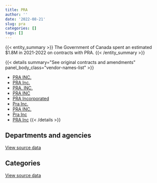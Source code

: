 ```yaml
---
title: PRA
author: ''
date: '2022-08-21'
slug: pra
categories: []
tags: []
---
```


<script src="/rmarkdown-libs/htmlwidgets/htmlwidgets.js"></script>
<link href="/rmarkdown-libs/datatables-css/datatables-crosstalk.css" rel="stylesheet" />
<script src="/rmarkdown-libs/datatables-binding/datatables.js"></script>
<script src="/rmarkdown-libs/jquery/jquery-3.6.0.min.js"></script>
<link href="/rmarkdown-libs/dt-core-bootstrap/css/dataTables.bootstrap.min.css" rel="stylesheet" />
<link href="/rmarkdown-libs/dt-core-bootstrap/css/dataTables.bootstrap.extra.css" rel="stylesheet" />
<script src="/rmarkdown-libs/dt-core-bootstrap/js/jquery.dataTables.min.js"></script>
<script src="/rmarkdown-libs/dt-core-bootstrap/js/dataTables.bootstrap.min.js"></script>
<link href="/rmarkdown-libs/crosstalk/css/crosstalk.min.css" rel="stylesheet" />
<script src="/rmarkdown-libs/crosstalk/js/crosstalk.min.js"></script>
<script src="/rmarkdown-libs/htmlwidgets/htmlwidgets.js"></script>
<link href="/rmarkdown-libs/datatables-css/datatables-crosstalk.css" rel="stylesheet" />
<script src="/rmarkdown-libs/datatables-binding/datatables.js"></script>
<script src="/rmarkdown-libs/jquery/jquery-3.6.0.min.js"></script>
<link href="/rmarkdown-libs/dt-core-bootstrap/css/dataTables.bootstrap.min.css" rel="stylesheet" />
<link href="/rmarkdown-libs/dt-core-bootstrap/css/dataTables.bootstrap.extra.css" rel="stylesheet" />
<script src="/rmarkdown-libs/dt-core-bootstrap/js/jquery.dataTables.min.js"></script>
<script src="/rmarkdown-libs/dt-core-bootstrap/js/dataTables.bootstrap.min.js"></script>
<link href="/rmarkdown-libs/crosstalk/css/crosstalk.min.css" rel="stylesheet" />
<script src="/rmarkdown-libs/crosstalk/js/crosstalk.min.js"></script>

{{< entity_summary >}}
The Government of Canada spent an estimated \$1.8M in 2021-2022 on contracts with PRA.
{{< /entity_summary >}}

{{< details summary="See original contracts and amendments" panel_body_class="vendor-names-list" >}}
- [PRA INC.](https://search.open.canada.ca/en/ct/?sort=contract_value_f%20desc&page=1&search_text=%22PRA%20INC.%22)
- [PRA Inc.](https://search.open.canada.ca/en/ct/?sort=contract_value_f%20desc&page=1&search_text=%22PRA%20Inc.%22)
- [PRA. INC.](https://search.open.canada.ca/en/ct/?sort=contract_value_f%20desc&page=1&search_text=%22PRA.%20INC.%22)
- [PRA INC](https://search.open.canada.ca/en/ct/?sort=contract_value_f%20desc&page=1&search_text=%22PRA%20INC%22)
- [PRA Incorporated](https://search.open.canada.ca/en/ct/?sort=contract_value_f%20desc&page=1&search_text=%22PRA%20Incorporated%22)
- [Pra Inc.](https://search.open.canada.ca/en/ct/?sort=contract_value_f%20desc&page=1&search_text=%22Pra%20Inc.%22)
- [PRA INC.](https://search.open.canada.ca/en/ct/?sort=contract_value_f%20desc&page=1&search_text=%22PRA%20%20INC.%22)
- [Pra Inc](https://search.open.canada.ca/en/ct/?sort=contract_value_f%20desc&page=1&search_text=%22Pra%20Inc%22)
- [PRA Inc](https://search.open.canada.ca/en/ct/?sort=contract_value_f%20desc&page=1&search_text=%22PRA%20Inc%22)
{{< /details >}}

## Departments and agencies

<div id="htmlwidget-1" style="width:100%;height:auto;" class="datatables html-widget"></div>
<script type="application/json" data-for="htmlwidget-1">{"x":{"style":"bootstrap","filter":"none","vertical":false,"data":[["<a href=\"/departments/aafc-aac/\">Agriculture and Agri-Food Canada<\/a>","<a href=\"/departments/aandc-aadnc/\">Crown-Indigenous Relations and Northern Affairs Canada<\/a>","<a href=\"/departments/acoa-apeca/\">Atlantic Canada Opportunities Agency<\/a>","<a href=\"/departments/cbsa-asfc/\">Canada Border Services Agency<\/a>","<a href=\"/departments/cgc-ccg/\">Canadian Grain Commission<\/a>","<a href=\"/departments/cic/\">Immigration, Refugees and Citizenship Canada<\/a>","<a href=\"/departments/cics-scic/\">Canadian Intergovernmental Conference Secretariat<\/a>","<a href=\"/departments/csa-asc/\">Canadian Space Agency<\/a>","<a href=\"/departments/dfo-mpo/\">Fisheries and Oceans Canada<\/a>","<a href=\"/departments/dnd-mdn/\">National Defence<\/a>","<a href=\"/departments/ec/\">Environment and Climate Change Canada<\/a>","<a href=\"/departments/esdc-edsc/\">Employment and Social Development Canada<\/a>","<a href=\"/departments/hc-sc/\">Health Canada<\/a>","<a href=\"/departments/ic/\">Innovation, Science and Economic Development Canada<\/a>","<a href=\"/departments/infc/\">Infrastructure Canada<\/a>","<a href=\"/departments/irb-cisr/\">Immigration and Refugee Board of Canada<\/a>","<a href=\"/departments/jus/\">Department of Justice Canada<\/a>","<a href=\"/departments/nrc-cnrc/\">National Research Council Canada<\/a>","<a href=\"/departments/nrcan-rncan/\">Natural Resources Canada<\/a>","<a href=\"/departments/nserc-crsng/\">Natural Sciences and Engineering Research Council of Canada<\/a>","<a href=\"/departments/ocol-clo/\">Office of the Commissioner of Official Languages<\/a>","<a href=\"/departments/pch/\">Canadian Heritage<\/a>","<a href=\"/departments/phac-aspc/\">Public Health Agency of Canada<\/a>","<a href=\"/departments/ps-sp/\">Public Safety Canada<\/a>","<a href=\"/departments/sshrc-crsh/\">Social Sciences and Humanities Research Council of Canada<\/a>","<a href=\"/departments/tc/\">Transport Canada<\/a>","<a href=\"/departments/wage/\">Department for Women and Gender Equality<\/a>"],[95811.67,null,null,null,null,null,4212.08,161318.37,66606.55,13008.54,57527.6,57773.42,null,156261.67,null,null,279817.12,null,78096.74,53937.44,null,141313.18,162713.13,null,118019.06,null,null],[24351.5,null,null,25029.5,680.73,12014.92,19676.12,96441.66,70174.06,null,262758.04,159971.39,null,null,null,17771.97,284470.14,36044.47,58840.01,22101.47,null,76151.25,118995.87,108197.5,242832.8,37290,null],[null,null,null,null,12423.27,67468.42,null,71634.32,52880.59,null,334714.75,127472.61,16372.44,null,31786.68,36648.42,235662.58,106066.36,null,31750.09,15750,23117.06,27916.65,null,26216,null,null],[4433.33,4332.29,24901.81,null,null,67468.42,null,49072.33,38505.45,null,438733.18,38764.25,118447.86,null,46166.37,12249.61,235662.58,27405.32,null,100788.94,null,188377.83,null,18186.7,74844.23,null,277305]],"container":"<table class=\"table table-striped table-hover row-border order-column display\">\n  <thead>\n    <tr>\n      <th>Department<\/th>\n      <th>2018-2019<\/th>\n      <th>2019-2020<\/th>\n      <th>2020-2021<\/th>\n      <th>2021-2022<\/th>\n    <\/tr>\n  <\/thead>\n<\/table>","options":{"order":[[4,"desc"]],"pageLength":10,"autoWidth":true,"columnDefs":[{"targets":1,"render":"function(data, type, row, meta) {\n    return type !== 'display' ? data : DTWidget.formatCurrency(data, \"$\", 2, 3, \",\", \".\", true, null);\n  }"},{"targets":2,"render":"function(data, type, row, meta) {\n    return type !== 'display' ? data : DTWidget.formatCurrency(data, \"$\", 2, 3, \",\", \".\", true, null);\n  }"},{"targets":3,"render":"function(data, type, row, meta) {\n    return type !== 'display' ? data : DTWidget.formatCurrency(data, \"$\", 2, 3, \",\", \".\", true, null);\n  }"},{"targets":4,"render":"function(data, type, row, meta) {\n    return type !== 'display' ? data : DTWidget.formatCurrency(data, \"$\", 2, 3, \",\", \".\", true, null);\n  }"},{"width":"16%","targets":[1,2,3,4]},{"className":"dt-right","targets":[1,2,3,4]}],"orderClasses":false}},"evals":["options.columnDefs.0.render","options.columnDefs.1.render","options.columnDefs.2.render","options.columnDefs.3.render"],"jsHooks":[]}</script>
<p class="text-right">
<a href="https://github.com/GoC-Spending/contracts-data/tree/main/data/out/vendors/pra/summary_by_fiscal_year_by_department.csv" class="source-data-link btn btn-link">View source data</a>
</p>

## Categories

<div id="htmlwidget-2" style="width:100%;height:auto;" class="datatables html-widget"></div>
<script type="application/json" data-for="htmlwidget-2">{"x":{"style":"bootstrap","filter":"none","vertical":false,"data":[["<a href=\"/categories/10_office_management/\">Office management<\/a>","<a href=\"/categories/2_professional_services/\">Professional services<\/a>","<a href=\"/categories/9_human_capital/\">Human capital<\/a>"],[42933.05,1379810.01,23673.5],[46969.06,1626824.33,null],[36395.59,1181484.64,null],[null,1765645.47,null]],"container":"<table class=\"table table-striped table-hover row-border order-column display\">\n  <thead>\n    <tr>\n      <th>Category<\/th>\n      <th>2018-2019<\/th>\n      <th>2019-2020<\/th>\n      <th>2020-2021<\/th>\n      <th>2021-2022<\/th>\n    <\/tr>\n  <\/thead>\n<\/table>","options":{"order":[[4,"desc"]],"dom":"t","pageLength":30,"autoWidth":true,"columnDefs":[{"targets":1,"render":"function(data, type, row, meta) {\n    return type !== 'display' ? data : DTWidget.formatCurrency(data, \"$\", 2, 3, \",\", \".\", true, null);\n  }"},{"targets":2,"render":"function(data, type, row, meta) {\n    return type !== 'display' ? data : DTWidget.formatCurrency(data, \"$\", 2, 3, \",\", \".\", true, null);\n  }"},{"targets":3,"render":"function(data, type, row, meta) {\n    return type !== 'display' ? data : DTWidget.formatCurrency(data, \"$\", 2, 3, \",\", \".\", true, null);\n  }"},{"targets":4,"render":"function(data, type, row, meta) {\n    return type !== 'display' ? data : DTWidget.formatCurrency(data, \"$\", 2, 3, \",\", \".\", true, null);\n  }"},{"width":"16%","targets":[1,2,3,4]},{"className":"dt-right","targets":[1,2,3,4]}],"orderClasses":false,"lengthMenu":[10,25,30,50,100]}},"evals":["options.columnDefs.0.render","options.columnDefs.1.render","options.columnDefs.2.render","options.columnDefs.3.render"],"jsHooks":[]}</script>
<p class="text-right">
<a href="https://github.com/GoC-Spending/contracts-data/tree/main/data/out/vendors/pra/summary_by_fiscal_year_by_category.csv" class="source-data-link btn btn-link">View source data</a>
</p>

